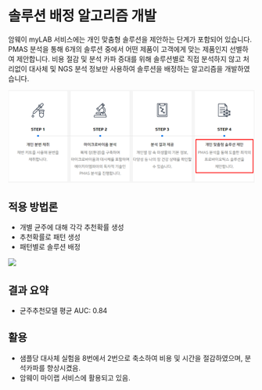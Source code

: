 # 솔루션 배정 알고리즘 개발

암웨이 myLAB 서비스에는 개인 맞춤형 솔루션을 제안하는 단계가 포함되어 있습니다.
PMAS 분석을 통해 6개의 솔루션 중에서 어떤 제품이 고객에게 맞는 제품인지 선별하여 제안합니다.
비용 절감 및 분석 카파 증대를 위해 솔루션별로 직접 분석하지 않고 처리없이 대사체 및 NGS 분석 정보만 사용하여 솔루션을 배정하는 알고리즘을 개발하였습니다.

![](./img/1_1.png)

## 적용 방법론
- 개별 균주에 대해 각각 추천확률 생성
- 추천확률로 패턴 생성
- 패턴별로 솔루션 배정

![](./img/2.png)

## 결과 요약
- 균주추천모델 평균 AUC: 0.84

## 활용
- 샘플당 대사체 실험을 8번에서 2번으로 축소하여 비용 및 시간을 절감하였으며, 분석카파를 향상시켰음.
- 암웨이 마이랩 서비스에 활용되고 있음.
